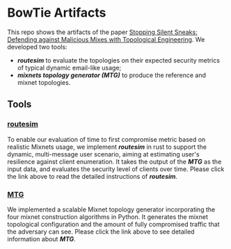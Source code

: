 # BowTie Artifacts
This repo shows the artifacts of the paper [Stopping Silent Sneaks: Defending against Malicious Mixes with Topological Engineering](https://arxiv.org/abs/2206.00592). 
We developed two tools: 
 - ***routesim*** to evaluate the topologies on their expected security metrics of typical dynamic email-like usage;
 - ***mixnets topology generator (MTG)*** to produce the reference and 
mixnet topologies.


## Tools
### [routesim](https://github.com/frochet/routesim)
To enable our evaluation of time to first compromise metric based on realistic Mixnets usage, we 
implement 
***routesim*** in rust to support the dynamic, multi-message 
user scenario, aiming at estimating user's resilience against client enumeration. It takes the output of the ***MTG*** as the input data, and evaluates the security level of clients over time. Please click the link above to read the detailed instructions of ***routesim***.

### [MTG](https://github.com/sus0pid/MTG-Simulator)
We implemented a scalable Mixnet topology generator incorporating the four mixnet construction algorithms in Python. It generates the mixnet topological configuration and the amount of fully compromised traffic that the adversary can see. Please click the link above to see detailed information about ***MTG***.